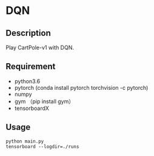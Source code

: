 # DQN

## Description
Play CartPole-v1 with DQN.

## Requirement
- python3.6
- pytorch (conda install pytorch torchvision -c pytorch)
- numpy 
- gym （pip install gym）
- tensorboardX


## Usage
```
python main.py
tensorboard --logdir=./runs
```